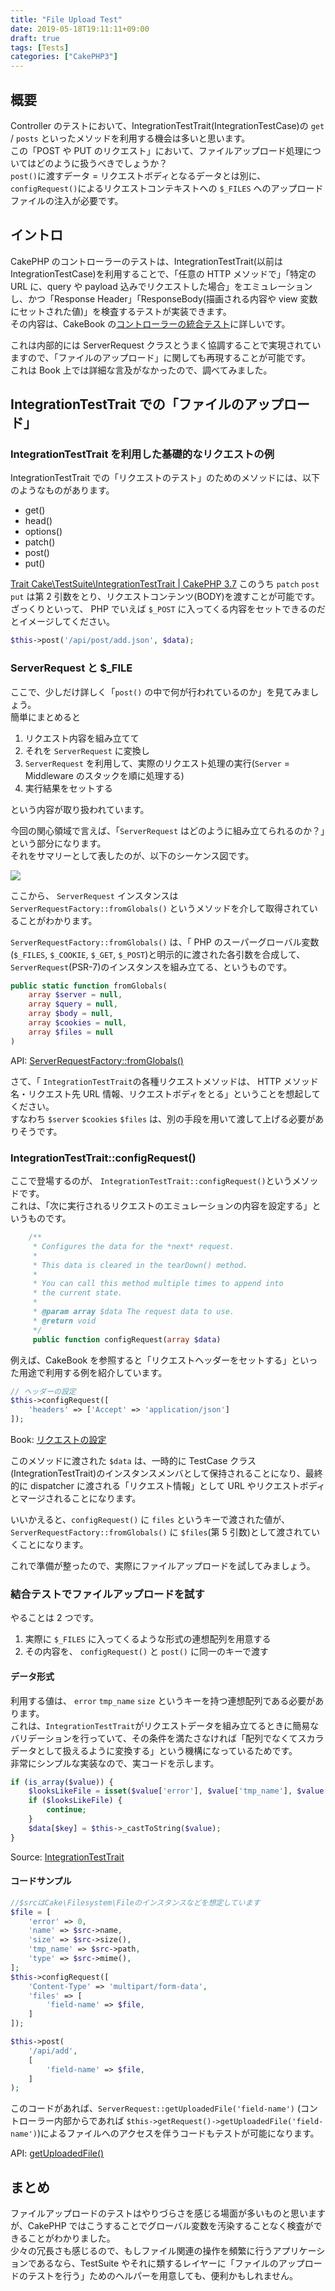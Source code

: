 ```yaml
---
title: "File Upload Test"
date: 2019-05-18T19:11:11+09:00
draft: true
tags: [Tests]
categories: ["CakePHP3"]
---
```


## 概要

Controller のテストにおいて、IntegrationTestTrait(IntegrationTestCase)の `get` / `posts` といったメソッドを利用する機会は多いと思います。  
この「POST や PUT のリクエスト」において、ファイルアップロード処理についてはどのように扱うべきでしょうか？  
`post()`に渡すデータ = リクエストボディとなるデータとは別に、`configRequest()`によるリクエストコンテキストへの `$_FILES` へのアップロードファイルの注入が必要です。

<!--more-->

## イントロ

CakePHP のコントローラーのテストは、IntegrationTestTrait(以前は IntegrationTestCase)を利用することで、「任意の HTTP メソッドで」「特定の URL に、query や payload 込みでリクエストした場合」をエミュレーションし、かつ「Response Header」「ResponseBody(描画される内容や view 変数にセットされた値)」を検査するテストが実装できます。  
その内容は、CakeBook の[コントローラーの統合テスト](https://book.cakephp.org/3.0/ja/development/testing.html#integration-testing)に詳しいです。

これは内部的には ServerRequest クラスとうまく協調することで実現されていますので、「ファイルのアップロード」に関しても再現することが可能です。  
これは Book 上では詳細な言及がなかったので、調べてみました。

## IntegrationTestTrait での「ファイルのアップロード」

### IntegrationTestTrait を利用した基礎的なリクエストの例

IntegrationTestTrait での「リクエストのテスト」のためのメソッドには、以下のようなものがあります。

- get()
- head()
- options()
- patch()
- post()
- put()

[Trait Cake\\TestSuite\\IntegrationTestTrait \| CakePHP 3\.7](https://api.cakephp.org/3.7/class-Cake.TestSuite.IntegrationTestTrait.html#_patch)
このうち `patch` `post` `put` は第 2 引数をとり、リクエストコンテンツ(BODY)を渡すことが可能です。  
ざっくりといって、 PHP でいえば `$_POST` に入ってくる内容をセットできるのだとイメージしてください。

```php
$this->post('/api/post/add.json', $data);
```

### ServerRequest と \$\_FILE

ここで、少しだけ詳しく「`post()` の中で何が行われているのか」を見てみましょう。  
簡単にまとめると

1. リクエスト内容を組み立てて
2. それを `ServerRequest` に変換し
3. `ServerRequest` を利用して、実際のリクエスト処理の実行(`Server` = Middleware のスタックを順に処理する)
4. 実行結果をセットする

という内容が取り扱われています。

今回の関心領域で言えば、「`ServerRequest` はどのように組み立てられるのか？」という部分になります。  
それをサマリーとして表したのが、以下のシーケンス図です。

![](/images/posts/2019-06-07-13-50-16.png)

ここから、 `ServerRequest` インスタンスは`ServerRequestFactory::fromGlobals()` というメソッドを介して取得されていることがわかります。

`ServerRequestFactory::fromGlobals()` は、「 PHP のスーパーグローバル変数(`$_FILES`, `$_COOKIE`, `$_GET`, `$_POST`)と明示的に渡された各引数を合成して、 `ServerRequest`(PSR-7)のインスタンスを組み立てる、というものです。

```php
public static function fromGlobals(
    array $server = null,
    array $query = null,
    array $body = null,
    array $cookies = null,
    array $files = null
)
```

API: [ServerRequestFactory::fromGlobals\(\)](https://api.cakephp.org/3.7/source-class-Cake.Http.ServerRequestFactory.html#30-60)

さて、「 `IntegrationTestTrait`の各種リクエストメソッドは、 HTTP メソッド名・リクエスト先 URL 情報、リクエストボディをとる」ということを想起してください。  
すなわち `$server` `$cookies` `$files` は、別の手段を用いて渡して上げる必要がありそうです。

### IntegrationTestTrait::configRequest()

ここで登場するのが、 `IntegrationTestTrait::configRequest()`というメソッドです。  
これは、「次に実行されるリクエストのエミュレーションの内容を設定する」というものです。

```php
    /**
     * Configures the data for the *next* request.
     *
     * This data is cleared in the tearDown() method.
     *
     * You can call this method multiple times to append into
     * the current state.
     *
     * @param array $data The request data to use.
     * @return void
     */
     public function configRequest(array $data)
```

例えば、CakeBook を参照すると「リクエストヘッダーをセットする」といった用途で利用する例を紹介しています。

```php
// ヘッダーの設定
$this->configRequest([
    'headers' => ['Accept' => 'application/json']
]);
```

Book: [リクエストの設定](https://book.cakephp.org/3.0/ja/development/testing.html#id22)

このメソッドに渡された `$data` は、一時的に TestCase クラス(IntegrationTestTrait)のインスタンスメンバとして保持されることになり、最終的に dispatcher に渡される「リクエスト情報」として URL やリクエストボディとマージされることになります。

いいかえると、`configRequest()` に `files` というキーで渡された値が、 `ServerRequestFactory::fromGlobals()` に `$files`(第 5 引数)として渡されていくことになります。

これで準備が整ったので、実際にファイルアップロードを試してみましょう。

### 結合テストでファイルアップロードを試す

やることは 2 つです。

1. 実際に `$_FILES` に入ってくるような形式の連想配列を用意する
2. その内容を、 `configRequest()` と `post()` に同一のキーで渡す

#### データ形式

利用する値は、 `error` `tmp_name` `size` というキーを持つ連想配列である必要があります。  
これは、`IntegrationTestTrait`がリクエストデータを組み立てるときに簡易なバリデーションを行っていて、その条件を満たさなければ「配列でなくてスカラデータとして扱えるように変換する」という機構になっているためです。  
非常にシンプルな実装なので、実コードを示します。

```php
if (is_array($value)) {
    $looksLikeFile = isset($value['error'], $value['tmp_name'], $value['size']);
    if ($looksLikeFile) {
        continue;
    }
    $data[$key] = $this->_castToString($value);
}
```

Source: [IntegrationTestTrait](https://github.com/cakephp/cakephp/blob/cedcb681b3e383dfa272956b002a0448aa4443c6/src/TestSuite/IntegrationTestTrait.php#L701-L720)

#### コードサンプル

```php
//$srcはCake\Filesystem\Fileのインスタンスなどを想定しています
$file = [
    'error' => 0,
    'name' => $src->name,
    'size' => $src->size(),
    'tmp_name' => $src->path,
    'type' => $src->mime(),
];
$this->configRequest([
    'Content-Type' => 'multipart/form-data',
    'files' => [
        'field-name' => $file,
    ]
]);

$this->post(
    '/api/add',
    [
        'field-name' => $file,
    ]
);
```

このコードがあれば、`ServerRequest::getUploadedFile('field-name')` (コントローラー内部からであれば `$this->getRequest()->getUploadedFile('field-name')`)によるファイルへのアクセスを伴うコードもテストが可能になります。

API: [getUploadedFile\(\)](https://api.cakephp.org/3.7/source-class-Cake.Http.ServerRequest.html#2215-2229)

## まとめ

ファイルアップロードのテストはやりづらさを感じる場面が多いものと思いますが、CakePHP ではこうすることでグローバル変数を汚染することなく検査ができることがわかりました。  
少々の冗長さも感じるので、もしファイル関連の操作を頻繁に行うアプリケーションであるなら、TestSuite やそれに類するレイヤーに「ファイルのアップロードのテストを行う」ためのヘルパーを用意しても、便利かもしれません。
